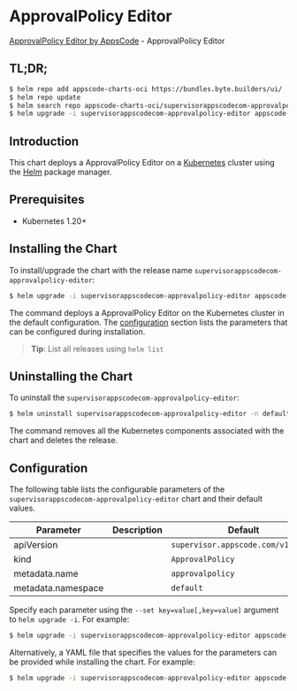 # ApprovalPolicy Editor

[ApprovalPolicy Editor by AppsCode](https://byte.builders) - ApprovalPolicy Editor

## TL;DR;

```bash
$ helm repo add appscode-charts-oci https://bundles.byte.builders/ui/
$ helm repo update
$ helm search repo appscode-charts-oci/supervisorappscodecom-approvalpolicy-editor --version=v0.4.19
$ helm upgrade -i supervisorappscodecom-approvalpolicy-editor appscode-charts-oci/supervisorappscodecom-approvalpolicy-editor -n default --create-namespace --version=v0.4.19
```

## Introduction

This chart deploys a ApprovalPolicy Editor on a [Kubernetes](http://kubernetes.io) cluster using the [Helm](https://helm.sh) package manager.

## Prerequisites

- Kubernetes 1.20+

## Installing the Chart

To install/upgrade the chart with the release name `supervisorappscodecom-approvalpolicy-editor`:

```bash
$ helm upgrade -i supervisorappscodecom-approvalpolicy-editor appscode-charts-oci/supervisorappscodecom-approvalpolicy-editor -n default --create-namespace --version=v0.4.19
```

The command deploys a ApprovalPolicy Editor on the Kubernetes cluster in the default configuration. The [configuration](#configuration) section lists the parameters that can be configured during installation.

> **Tip**: List all releases using `helm list`

## Uninstalling the Chart

To uninstall the `supervisorappscodecom-approvalpolicy-editor`:

```bash
$ helm uninstall supervisorappscodecom-approvalpolicy-editor -n default
```

The command removes all the Kubernetes components associated with the chart and deletes the release.

## Configuration

The following table lists the configurable parameters of the `supervisorappscodecom-approvalpolicy-editor` chart and their default values.

|     Parameter      | Description |                    Default                    |
|--------------------|-------------|-----------------------------------------------|
| apiVersion         |             | <code>supervisor.appscode.com/v1alpha1</code> |
| kind               |             | <code>ApprovalPolicy</code>                   |
| metadata.name      |             | <code>approvalpolicy</code>                   |
| metadata.namespace |             | <code>default</code>                          |


Specify each parameter using the `--set key=value[,key=value]` argument to `helm upgrade -i`. For example:

```bash
$ helm upgrade -i supervisorappscodecom-approvalpolicy-editor appscode-charts-oci/supervisorappscodecom-approvalpolicy-editor -n default --create-namespace --version=v0.4.19 --set apiVersion=supervisor.appscode.com/v1alpha1
```

Alternatively, a YAML file that specifies the values for the parameters can be provided while
installing the chart. For example:

```bash
$ helm upgrade -i supervisorappscodecom-approvalpolicy-editor appscode-charts-oci/supervisorappscodecom-approvalpolicy-editor -n default --create-namespace --version=v0.4.19 --values values.yaml
```
